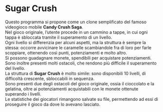 # Sugar Crush

Questo programma si propone come un clone semplificato del famoso videogioco mobile **Candy Crush Saga**.  
Nel gioco originale, l’utente procede in un cammino a tappe, in cui ogni tappa è sbloccata tramite il superamento di un livello.  
Ogni livello si differenzia per alcuni aspetti, ma la struttura è sempre la stessa: occorre avvicinare le caramelle scambiandole fra di loro per farle scoppiare, ottenendo così punti, potenziamenti e molto altro.  
Si possono guadagnare monete, spendibili per acquistare potenziamenti.  
Sono inoltre presenti molti ostacoli, che rendono più difficile il superamento del livello.  
La struttura di **Sugar Crush** è molto simile: sono disponibili 10 livelli, di difficoltà crescente, sbloccabili in sequenza.  
Sono presenti due degli ostacoli del gioco originale, ossia il cioccolato e la gelatina, oltre ai potenziamenti acquistabili con le monete ottenute superando i livelli.   
Le statistiche dei giocatori rimangono salvate su file, permettendo ad essi di proseguire il gioco da dove lo avevano lasciato.
